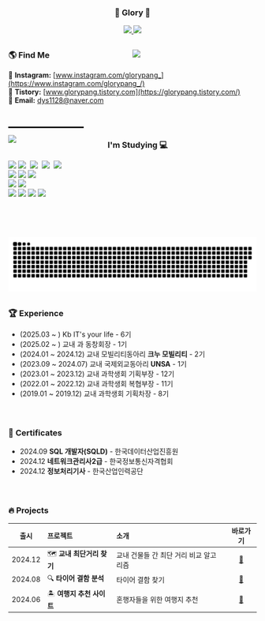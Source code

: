 

<h3 align="center"><b>🐢 Glory 🐰 <br> </b></h3>
<p align="center"> 
  <a href="https://hits.seeyoufarm.com">
    <img src="https://hits.seeyoufarm.com/api/count/incr/badge.svg?url=https%3A%2F%2Fgithub.com%2Fdys1128%2Fdys1128&count_bg=%23333131&title_bg=%23333131&icon=github.svg&icon_color=%23E7E7E7&title=GitHub&edge_flat=false"/>
  </a>
  <a href="https://solved.ac/dys1128">
    <img src="http://mazassumnida.wtf/api/mini/generate_badge?boj=dys1128" />
  </a>
</p>

##

<p > <img align="right" src="https://github-readme-stats.vercel.app/api?username=dys1128&show_icons=true&theme=graywhite"  width="50%"/>
</p>





### 🌎 **Find Me**
🎈 **Instagram:** [www.instagram.com/glorypang_](https://www.instagram.com/glorypang_/) <br>
📖 **Tistory:** [www.glorypang.tistory.com](https://glorypang.tistory.com/) <br>
📧 **Email:** dys1128@naver.com <br>


<br>
<hr style="width: 30%; border: 1px solid black; margin-left: 0;">

<p>
  <img align="left" src="https://github-readme-stats.vercel.app/api/top-langs?username=dys1128&layout=compact&langs_count=8&theme=transparent&bg_color=30,7F7FD5,86A8E7,91EAE4&title_color=FFFFFF&text_color=FFFFFF" width="40%" />
</p>


<h3 align="left"><b>I'm Studying 💻 </b></h3>

<p align="left">
<img  src="https://img.shields.io/badge/React-20232a.svg?style=plastic&logo=react&logoColor=61DAFB" />
  <img src="https://img.shields.io/badge/Redux-593D88.svg?style=plastic&logo=redux&logoColor=white" />&nbsp
  <img src="https://img.shields.io/badge/html5-E34F26.svg?style=plastic&logo=html5&logoColor=white" />&nbsp
  <img src="https://img.shields.io/badge/css3-1572B6.svg?style=plastic&logo=css3&logoColor=white" />&nbsp
  <img src="https://img.shields.io/badge/JavaScript-F7DF1E.svg?style=plastic&logo=javascript&logoColor=black" />&nbsp
  <br>
  <img src="https://img.shields.io/badge/c++-%2300599C.svg?style=plastic&logo=c%2B%2B&logoColor=white">
  <img src="https://img.shields.io/badge/Python-3670A0?style=plastic&logo=python&logoColor=ffdd54" />
  <img src="https://img.shields.io/badge/MySQL-4479A1.svg?style=plastic&logo=mysql&logoColor=white" />
  <br>
  <img src="https://img.shields.io/badge/OpenCV-5C3EE8.svg?style=plastic&logo=opencv&logoColor=white" />
  <img src="https://img.shields.io/badge/Numpy-4d77cf.svg?style=plastic&logo=numpy&logoColor=white" />
  <br>
  <img src="https://img.shields.io/badge/Git-F05033.svg?style=plastic&logo=git&logoColor=white" />
  <img src="https://img.shields.io/badge/GitHub-181717.svg?style=plastic&logo=github&logoColor=white" />
  <img src="https://img.shields.io/badge/Notion-F3F3F3.svg?style=plastic&logo=notion&logoColor=black" />
  <img src="https://img.shields.io/badge/VS Code-0078d7.svg?style=plastic&logo=visual-studio-code&logoColor=white" />
</p>

<br><br><br>

<img src="https://github.com/glorypang/glorypang/blob/output/github-contribution-grid-snake.svg"/>

##


### 🏆 **Experience**
<ul>
  <li> (2025.03 ~ ) Kb IT's your life - 6기 </li>
  <li> (2025.02 ~ ) 교내 과 동창회장 - 1기 </li>
  <li> (2024.01 ~ 2024.12) 교내 모빌리티동아리 <b>크누 모빌리티</b> - 2기 </li>
  <li> (2023.09 ~ 2024.07) 교내 국제외교동아리 <b>UNSA</b> - 1기 </li>
  <li> (2023.01 ~ 2023.12) 교내 과학생회 기획부장 - 12기 </li>
  <li> (2022.01 ~ 2022.12) 교내 과학생회 복협부장 - 11기 </li>
  <li> (2019.01 ~ 2019.12) 교내 과학생회 기획차장 - 8기 </li>
</ul>

<br>

##

### 📜 **Certificates**
<ul>
  <li>  2024.09 <b>SQL 개발자(SQLD)</b> - 한국데이터산업진흥원 </li>
  <li>  2024.12 <b>네트워크관리사2급</b> - 한국정보통신자격협회 </li>
  <li>  2024.12 <b>정보처리기사</b> - 한국산업인력공단 </li>
</ul>

<br>

##

### 🔥 **Projects**
| **출시** | **프로젝트** | **소개** |  **바로가기** |
|:-----------------:|:-------------------------------|:----------------------------------|:---:|
| 2024.12 | 🗺 **교내 최단거리 찾기** | 교내 건물들 간 최단 거리 비교 알고리즘 | [🔗](#) |
| 2024.08 | 🔍 **타이어 결함 분석** | 타이어 결함 찾기 | [🔗](#) |
| 2024.06 | 🏝 **여행지 추천 사이트** | 혼행자들을 위한 여행지 추천 | [🔗](#) |
